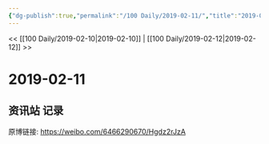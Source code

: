 ```yaml
---
{"dg-publish":true,"permalink":"/100 Daily/2019-02-11/","title":"2019-02-11","created":"2022-12-22T14:36:24.000+08:00","updated":"2023-01-09T17:24:43.805+08:00"}
---
```



<< [[100 Daily/2019-02-10\|2019-02-10]] | [[100 Daily/2019-02-12\|2019-02-12]] >>

# 2019-02-11

## 资讯站 记录

原博链接: https://weibo.com/6466290670/Hgdz2rJzA
